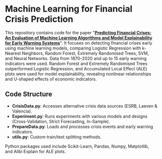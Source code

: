 # Machine Learning for Financial Crisis Prediction

This repository contains code for the paper "**[Predicting Financial Crises: An Evaluation of Machine Learning Algorithms and Model Explainability for Early Warning Systems](https://link.springer.com/article/10.1007/s43253-024-00114-4)**". It focuses on detecting financial crises early using machine learning models, comparing Logistic Regression with k-Nearest Neighbors, Random Forest, Extremely Randomised Trees, SVM, and Neural Networks. Data from 1870–2020 and up to 15 early warning indicators were used. Random Forest and Extremely Randomised Trees outperformed Logistic Regression, and Accumulated Local Effect (ALE) plots were used for model explainability, revealing nonlinear relationships and U-shaped effects of economic indicators.

## Code Structure

* **CrisisData.py**: Accesses alternative crisis data sources (ESRB, Laeven & Valencia).
* **Experiment.py**: Runs experiments with various models and designs (Cross-Validation, Strict Forecasting, In-Sample).
* **PrepareData.py**: Loads and processes crisis events and early warning indicators.
* **utils.py**: Custom train/test splitting methods.

Python packages used include Scikit-Learn, Pandas, Numpy, Matplotlib, and Alibi Explain for ALE plots.




